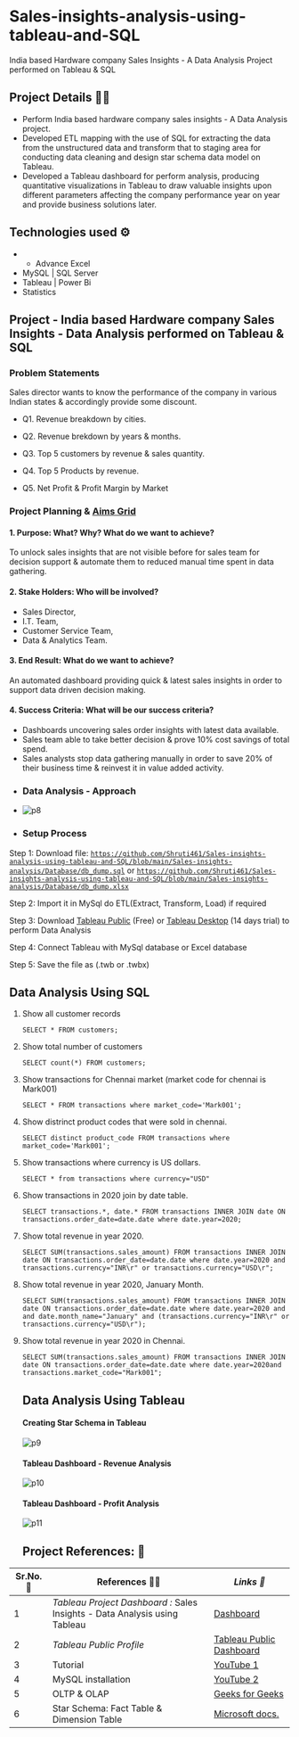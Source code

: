 # Sales-insights-analysis-using-tableau-and-SQL
India based Hardware company Sales Insights - A Data Analysis Project performed on Tableau &amp; SQL
## Project Details 👨‍💻
- Perform India based hardware company sales insights - A Data Analysis project.
- Developed ETL mapping with the use of SQL for extracting the data from the unstructured data and transform that to  staging area for conducting data cleaning and design star schema data model on Tableau.
- Developed a Tableau dashboard for perform analysis, producing quantitative visualizations in Tableau to draw valuable insights upon different parameters affecting the company performance year on year and provide business solutions later.
 ## Technologies used ⚙️
- - Advance Excel
- MySQL | SQL Server
- Tableau | Power Bi
- Statistics
## Project - India based Hardware company Sales Insights - Data Analysis performed on Tableau & SQL
### Problem Statements
Sales director wants to know the performance of the company in various Indian states & accordingly provide some discount.

- Q1. Revenue breakdown by cities.

- Q2. Revenue brekdown by years & months.

- Q3. Top 5 customers by revenue & sales quantity.

- Q4. Top 5 Products by revenue.
  
- Q5. Net Profit & Profit Margin by Market
 ### Project Planning & [Aims Grid](https://www.youtube.com/watch?v=6118I9HViuQ)
 #### 1. Purpose: What? Why? What do we want to achieve?
To unlock sales insights that are not visible before for sales team for decision support & automate them to reduced manual time spent in data gathering.

#### 2. Stake Holders: Who will be involved?
- Sales Director, 
- I.T. Team, 
- Customer Service Team, 
- Data & Analytics Team.

#### 3. End Result: What do we want to achieve?
An automated dashboard providing quick & latest sales insights in order to support data driven decision making.

#### 4. Success Criteria: What will be our success criteria?
- Dashboards uncovering sales order insights with latest data available.
- Sales team able to take better decision & prove 10% cost savings of total spend.
- Sales analysts stop data gathering manually in order to save 20% of their business time & reinvest it in value added activity.
- ### Data Analysis - Approach
- ![p8](https://github.com/Shruti461/Sales-insights-analysis-using-tableau-and-SQL/assets/142620672/50aa6baf-9eb7-44ec-967f-bff68f959906)
- ### Setup Process
  
Step 1: Download file: <code>https://github.com/Shruti461/Sales-insights-analysis-using-tableau-and-SQL/blob/main/Sales-insights-analysis/Database/db_dump.sql</code> or <code>https://github.com/Shruti461/Sales-insights-analysis-using-tableau-and-SQL/blob/main/Sales-insights-analysis/Database/db_dump.xlsx</code>

Step 2: Import it in MySql do ETL(Extract, Transform, Load) if required

Step 3: Download [Tableau Public](https://www.tableau.com/products/public/download) (Free) or [Tableau Desktop](https://www.tableau.com/products/desktop/download) (14 days trial) to perform Data Analysis
  
Step 4: Connect Tableau with MySql database or Excel database
  
Step 5: Save the file as (.twb or .twbx)
## Data Analysis Using SQL
  
1. Show all customer records

    `SELECT * FROM customers;`

1. Show total number of customers

    `SELECT count(*) FROM customers;`

1. Show transactions for Chennai market (market code for chennai is Mark001)

    `SELECT * FROM transactions where market_code='Mark001';`

1. Show distrinct product codes that were sold in chennai.

    `SELECT distinct product_code FROM transactions where market_code='Mark001';`

1. Show transactions where currency is US dollars.

    `SELECT * from transactions where currency="USD"`

1. Show transactions in 2020 join by date table.

    `SELECT transactions.*, date.* FROM transactions INNER JOIN date ON transactions.order_date=date.date where date.year=2020;`

1. Show total revenue in year 2020.

    `SELECT SUM(transactions.sales_amount) FROM transactions INNER JOIN date ON transactions.order_date=date.date where date.year=2020 and transactions.currency="INR\r" or transactions.currency="USD\r";`
	
1. Show total revenue in year 2020, January Month.

    `SELECT SUM(transactions.sales_amount) FROM transactions INNER JOIN date ON transactions.order_date=date.date where date.year=2020 and and date.month_name="January" and (transactions.currency="INR\r" or transactions.currency="USD\r");`

1. Show total revenue in year 2020 in Chennai.

    `SELECT SUM(transactions.sales_amount) FROM transactions INNER JOIN date ON transactions.order_date=date.date where date.year=2020and transactions.market_code="Mark001";`
   ## Data Analysis Using Tableau
   #### Creating Star Schema in Tableau
   ![p9](https://github.com/Shruti461/Sales-insights-analysis-using-tableau-and-SQL/assets/142620672/b1b7e57d-c11f-4215-a751-9a8d4083d402)
   #### Tableau Dashboard - Revenue Analysis
   ![p10](https://github.com/Shruti461/Sales-insights-analysis-using-tableau-and-SQL/assets/142620672/8d35d9f1-86ae-4a0b-a024-0f24029a54a5)
   #### Tableau Dashboard - Profit Analysis
   ![p11](https://github.com/Shruti461/Sales-insights-analysis-using-tableau-and-SQL/assets/142620672/c9b0ab6b-c731-4a38-bb83-505ea350a3fe)
   ## Project References: 🔗

|**Sr.No. 🔢**|**References 👨‍💻**| *Links :link:*|
|------|--------------------|---------------------|
|1| *Tableau Project Dashboard :* Sales Insights - Data Analysis using Tableau | [Dashboard](https://public.tableau.com/views/SalesInsights-DataAnalysisProject/Dashboard-RevenueAnalysis?:language=en-US&:display_count=n&:origin=viz_share_link)|
|2| *Tableau Public Profile* | [Tableau Public Dashboard](https://public.tableau.com/app/profile/mrankitgupta) |
|3| Tutorial | [YouTube 1](https://www.youtube.com/playlist?list=PLeo1K3hjS3utcb9nKtanhcn8jd2E0Hp9b) | 
|4| MySQL installation | [YouTube 2](https://www.youtube.com/watch?v=WuBcTJnIuzo) |
|5| OLTP & OLAP | [Geeks for Geeks](https://www.geeksforgeeks.org/difference-between-olap-and-oltp-in-dbms/) | 
|6| Star Schema: Fact Table & Dimension Table | [Microsoft docs.](https://docs.microsoft.com/en-us/power-bi/guidance/star-schema) |



